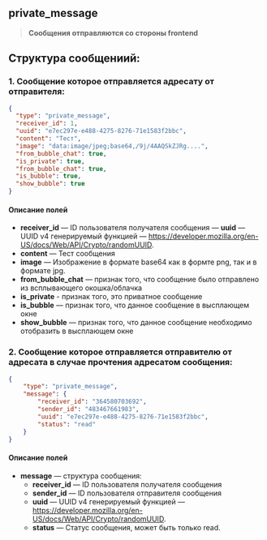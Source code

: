 ## private_message

> **Сообщения отправляются со стороны frontend**

## Структура сообщениий:

### 1. Сообщение которое отправляется адресату от отправителя:

```json
{
  "type": "private_message",
  "receiver_id": 1,
  "uuid": "e7ec297e-e488-4275-8276-71e1583f2bbc",
  "content": "Тест",
  "image": "data:image/jpeg;base64,/9j/4AAQSkZJRg....",
  "from_bubble_chat": true,
  "is_private": true,
  "from_bubble_chat": true,
  "is_bubble": true,
  "show_bubble": true
}
```

#### Описание полей

- **receiver_id** — ID пользователя получателя сообщения
— **uuid** — UUID v4 генерируемый функцией — https://developer.mozilla.org/en-US/docs/Web/API/Crypto/randomUUID.
- **content** — Тест сообщения
- **image** — Изображение в формате base64 как в формте png, так и в формате jpg.
- **from_bubble_chat** — признак того, что сообщение было отправлено из всплывающего окошка/облачка
- **is_private** - признак того, это приватное сообщение
- **is_bubble** — признак того, что данное сообщение в высплающем окне
- **show_bubble** — признак того, что данное сообщение необходимо отобразить в высплающем окне

### 2. Сообщение которое отправляется отправителю от адресата в случае прочтения адресатом сообщения:


```json
{
    "type": "private_message",
    "message": {
        "receiver_id": "364580703692",
        "sender_id": "483467661983",
        "uuid": "e7ec297e-e488-4275-8276-71e1583f2bbc",
        "status": "read"
    }
}
```

#### Описание полей

- **message** — структура сообщения:
    - **receiver_id** — ID пользователя получателя сообщения
    - **sender_id** — ID пользователя отправителя сообщения
    - **uuid** — UUID v4 генерируемый функцией — https://developer.mozilla.org/en-US/docs/Web/API/Crypto/randomUUID.
    - **status** — Статус сообщения, может быть только read.

